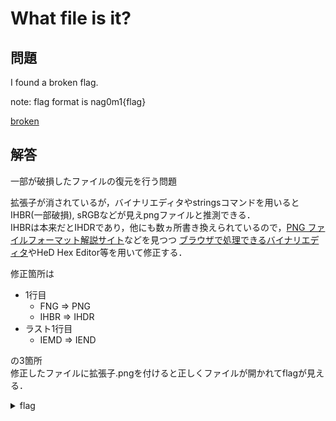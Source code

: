 # What file is it?

## 問題
I found a broken flag.

note: flag format is nag0m1{flag}

[broken](./chall/broken)

## 解答
一部が破損したファイルの復元を行う問題

拡張子が消されているが，バイナリエディタやstringsコマンドを用いるとIHBR(一部破損), sRGBなどが見えpngファイルと推測できる．<br>
IHBRは本来だとIHDRであり，他にも数ヵ所書き換えられているので，[PNG ファイルフォーマット解説サイト](https://www.setsuki.com/hsp/ext/png.htm)などを見つつ
[ブラウザで処理できるバイナリエディタ](https://www.oh-benri-tools.com/tools/programming/hex-editor)やHeD Hex Editor等を用いて修正する．

修正箇所は
- 1行目
  - FNG => PNG
  - IHBR => IHDR
- ラスト1行目
  - IEMD => IEND

の3箇所<br>
修正したファイルに拡張子.pngを付けると正しくファイルが開かれてflagが見える．

<details>
  <summary>flag</summary>

  > nag0m1{png_png_png}

</details>
